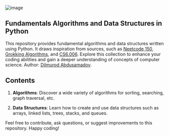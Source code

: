 ![image](https://github.com/thisisdilmurod/algorithms-data-structures/assets/100064552/874242db-6ac2-41ed-9bb3-01a9ac6a3afe)

## Fundamentals Algorithms and Data Structures in Python

This repository provides fundamental algorithms and data structures written using Python. It draws inspiration from sources, such as [Neetcode 150](https://neetcode.io/practice), [Grokking Algorithms](https://www.manning.com/books/grokking-algorithms), 
and [CS6.006](https://ocw.mit.edu/courses/6-006-introduction-to-algorithms-spring-2020/). Explore this collection to enhance your coding abilities and gain a deeper understanding of concepts of computer science. Author: [Dilmurod Abdusamadov](https://www.github.com/thisisdilmurod).

## Contents

1. **Algorithms**: Discover a wide variety of algorithms for sorting, searching, graph traversal, etc.

2. **Data Structures**: Learn how to create and use data structures such as arrays, linked lists, trees, stacks, and queues.

Feel free to contribute, ask questions, or suggest improvements to this repository. Happy coding!
